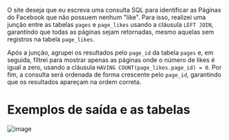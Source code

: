 O site deseja que eu escreva uma consulta SQL para identificar as Páginas do Facebook que não possuem nenhum "like". Para isso, realizei uma junção entre as tabelas `pages` e `page_likes` usando a cláusula `LEFT JOIN`, garantindo que todas as páginas sejam retornadas, mesmo aquelas sem registros na tabela `page_likes`.

Após a junção, agrupei os resultados pelo `page_id` da tabela `pages` e, em seguida, filtrei para mostrar apenas as páginas onde o número de likes é igual a zero, usando a cláusula `HAVING COUNT(page_likes.page_id) = 0`. Por fim, a consulta será ordenada de forma crescente pelo `page_id`, garantindo que os resultados apareçam na ordem correta.

<H1> Exemplos de saída e as tabelas</H1>

![image](https://github.com/user-attachments/assets/19adb7ec-8973-49eb-b19d-5c40a712c574)
